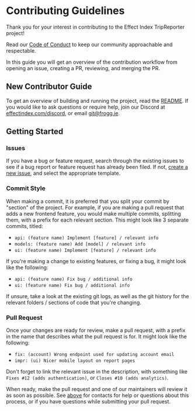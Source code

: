 <!--
SPDX-FileCopyrightText: 2023 froggie <incoming@frogg.ie>

SPDX-License-Identifier: OSL-3.0
-->

# Contributing Guidelines

Thank you for your interest in contributing to the Effect Index TripReporter project!

Read our [Code of Conduct](https://github.com/effectindex/.github/blob/master/CODE_OF_CONDUCT.md) to keep our community approachable and respectable.

In this guide you will get an overview of the contribution workflow from opening an issue, creating a PR, reviewing, and merging the PR.

## New Contributor Guide

To get an overview of building and running the project, read the [README](./README.md).
If you would like to ask questions or require help, join our Discord at [effectindex.com/discord](https://effectindex.com/discord), or email <git@frogg.ie>.

## Getting Started

### Issues

If you have a bug or feature request, search through the existing issues to see if a bug report or feature request has already been filed.
If not, [create a new issue](https://github.com/effectindex/tripreporter/issues/new/choose), and select the appropriate template.

### Commit Style

When making a commit, it is preferred that you split your commit by "section" of the project. For example, if you are making a pull request that adds a new frontend feature, you would make multiple commits, splitting them, with a prefix for each relevant section. This might look like 3 separate commits, titled:
- `api: (feature name) Implement [feature] / relevant info`
- `models: (feature name) Add [model] / relevant info`
- `ui: (feature name) Implement [feature] / relevant info`

If you're making a change to existing features, or fixing a bug, it might look like the following:
- `api: (feature name) Fix bug / additional info`
- `ui: (feature name) Fix bug / additional info`

If unsure, take a look at the existing git logs, as well as the git history for the relevant folders / sections of code that you're changing.

### Pull Request

Once your changes are ready for review, make a pull request, with a prefix in the name that describes what the pull request is for. It might look like the following:
- `fix: (account) Wrong endpoint used for updating account email`
- `impr: (ui) Nicer mobile layout on report pages`

Don't forget to link the relevant issue in the description, with something like `Fixes #12 (adds authentication)`, or `Closes #10 (adds analytics)`.

When ready, make the pull request and one of our maintainers will review it as soon as possible. See [above](#new-contributor-guide) for contacts for help or questions about this process, or if you have questions while submitting your pull request.
